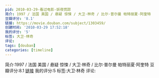 ```yaml
---
pid: 2010-03-29-看过电影-妖夜慌踪
简介: 1997 / 法国 美国 / 悬疑 惊悚 / 大卫·林奇 / 比尔·普尔曼 帕特丽夏·阿奎特
豆瓣评分: '8.1'
链接: https://movie.douban.com/subject/1303459/
创建时间: '2010-03-29 17:52:18'
我的评分: '5'
标签: 大卫·林奇
评论:
tags: [douban]
categories: [timeline]
---
```

简介:1997 / 法国 美国 / 悬疑 惊悚 / 大卫·林奇 / 比尔·普尔曼 帕特丽夏·阿奎特
豆瓣评分:8.1
[链接](https://movie.douban.com/subject/1303459/)
我的评分:5
标签:大卫·林奇
评论:
